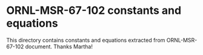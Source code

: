 # ORNL-MSR-67-102 constants and equations

This directory contains constants and equations extracted from ORNL-MSR-67-102 document. Thanks Martha!


